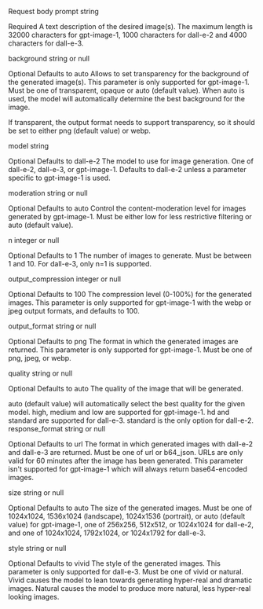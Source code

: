 Request body
prompt
string

Required
A text description of the desired image(s). The maximum length is 32000 characters for gpt-image-1, 1000 characters for dall-e-2 and 4000 characters for dall-e-3.

background
string or null

Optional
Defaults to auto
Allows to set transparency for the background of the generated image(s). This parameter is only supported for gpt-image-1. Must be one of transparent, opaque or auto (default value). When auto is used, the model will automatically determine the best background for the image.

If transparent, the output format needs to support transparency, so it should be set to either png (default value) or webp.

model
string

Optional
Defaults to dall-e-2
The model to use for image generation. One of dall-e-2, dall-e-3, or gpt-image-1. Defaults to dall-e-2 unless a parameter specific to gpt-image-1 is used.

moderation
string or null

Optional
Defaults to auto
Control the content-moderation level for images generated by gpt-image-1. Must be either low for less restrictive filtering or auto (default value).

n
integer or null

Optional
Defaults to 1
The number of images to generate. Must be between 1 and 10. For dall-e-3, only n=1 is supported.

output_compression
integer or null

Optional
Defaults to 100
The compression level (0-100%) for the generated images. This parameter is only supported for gpt-image-1 with the webp or jpeg output formats, and defaults to 100.

output_format
string or null

Optional
Defaults to png
The format in which the generated images are returned. This parameter is only supported for gpt-image-1. Must be one of png, jpeg, or webp.

quality
string or null

Optional
Defaults to auto
The quality of the image that will be generated.

auto (default value) will automatically select the best quality for the given model.
high, medium and low are supported for gpt-image-1.
hd and standard are supported for dall-e-3.
standard is the only option for dall-e-2.
response_format
string or null

Optional
Defaults to url
The format in which generated images with dall-e-2 and dall-e-3 are returned. Must be one of url or b64_json. URLs are only valid for 60 minutes after the image has been generated. This parameter isn't supported for gpt-image-1 which will always return base64-encoded images.

size
string or null

Optional
Defaults to auto
The size of the generated images. Must be one of 1024x1024, 1536x1024 (landscape), 1024x1536 (portrait), or auto (default value) for gpt-image-1, one of 256x256, 512x512, or 1024x1024 for dall-e-2, and one of 1024x1024, 1792x1024, or 1024x1792 for dall-e-3.

style
string or null

Optional
Defaults to vivid
The style of the generated images. This parameter is only supported for dall-e-3. Must be one of vivid or natural. Vivid causes the model to lean towards generating hyper-real and dramatic images. Natural causes the model to produce more natural, less hyper-real looking images.